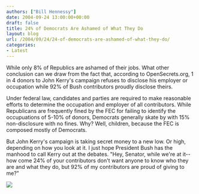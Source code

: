 ```yaml
---
authors: ["Bill Hennessy"]
date: 2004-09-24 13:00:00+00:00
draft: false
title: 24% of Democrats Are Ashamed of What They Do
layout: blog
url: /2004/09/24/24-of-democrats-are-ashamed-of-what-they-do/
categories:
- Latest
---
```


While only 8% of Republics are ashamed of their jobs.  What other conclusion can we draw from the fact that, according to OpenSecrets.org, 1 in 4 donors to John Kerry's campaign refuses to disclose his employer or occupation while 92% of Bush contributors proudly disclose theirs.  
  
Under federal law, candidates and parties are required to make reasonable efforts to determine the occupation and employer of all contributors.  While Republicans are frequently fined by the FEC for failing to identify the occupuations of 5-10% of donors, Democrats generally skate by with 15% non-disclosure with no fines.  Why?  Well, children, because the FEC is composed mostly of Democrats.  
  
But John Kerry's campaign is taking secret money to a new low.  Or high, depending on how you look at it.  I just hope President Bush has the manhood to call Kerry out at the debates.  "Hey, Senator, while we're at it--how come 24% of your contributors don't want anyone to know who they are and what they do, but 92% of my contributors are proud of giving to me?"  
  
![](https://blog.billhennessy.com/aggbug.aspx?PostID=552)

